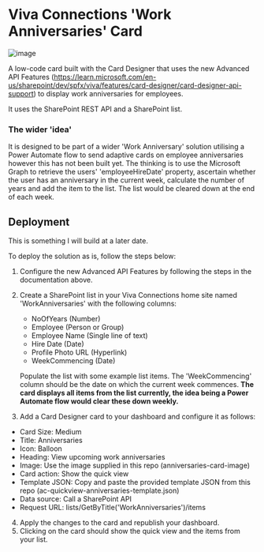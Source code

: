 # Viva Connections 'Work Anniversaries' Card

![image](https://github.com/alexc-MSFT/viva-connections-workanniversaries-card/assets/12395485/9b0d3e60-b006-4a7a-99e5-e464dd3d66de)

A low-code card built with the Card Designer that uses the new Advanced API Features (https://learn.microsoft.com/en-us/sharepoint/dev/spfx/viva/features/card-designer/card-designer-api-support) to display work anniversaries for employees.

It uses the SharePoint REST API and a SharePoint list.

### The wider 'idea'

It is designed to be part of a wider 'Work Anniversary' solution utilising a Power Automate flow to send adaptive cards on employee anniversaries however this has not been built yet. 
The thinking is to use the Microsoft Graph to retrieve the users' 'employeeHireDate' property, ascertain whether the user has an anniversary in the current week, calculate the number of years and add the item to the list. The list would be cleared down at the end of each week.

## Deployment

This is something I will build at a later date.

To deploy the solution as is, follow the steps below:

1. Configure the new Advanced API Features by following the steps in the documentation above.
2. Create a SharePoint list in your Viva Connections home site named 'WorkAnniversaries' with the following columns:

   - NoOfYears (Number)
   - Employee (Person or Group)
   - Employee Name (Single line of text)
   - Hire Date (Date)
   - Profile Photo URL (Hyperlink)
   - WeekCommencing (Date)

   Populate the list with some example list items. The 'WeekCommencing' column should be the date on which the current week commences. **The card displays all items from the list currently, the idea being a Power Automate flow would clear these down weekly.**

3. Add a Card Designer card to your dashboard and configure it as follows:

- Card Size: Medium
- Title: Anniversaries
- Icon: Balloon
- Heading: View upcoming work anniversaries
- Image: Use the image supplied in this repo (anniversaries-card-image)
- Card action: Show the quick view
- Template JSON: Copy and paste the provided template JSON from this repo (ac-quickview-anniversaries-template.json)
- Data source: Call a SharePoint API
- Request URL: lists/GetByTitle('WorkAnniversaries')/items

4. Apply the changes to the card and republish your dashboard.
5. Clicking on the card should show the quick view and the items from your list.
